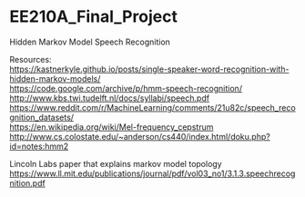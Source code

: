 # EE210A_Final_Project
Hidden Markov Model Speech Recognition

Resources:  
https://kastnerkyle.github.io/posts/single-speaker-word-recognition-with-hidden-markov-models/  
https://code.google.com/archive/p/hmm-speech-recognition/  
http://www.kbs.twi.tudelft.nl/docs/syllabi/speech.pdf  
https://www.reddit.com/r/MachineLearning/comments/21u82c/speech_recognition_datasets/  
https://en.wikipedia.org/wiki/Mel-frequency_cepstrum  
http://www.cs.colostate.edu/~anderson/cs440/index.html/doku.php?id=notes:hmm2  

Lincoln Labs paper that explains markov model topology
https://www.ll.mit.edu/publications/journal/pdf/vol03_no1/3.1.3.speechrecognition.pdf
